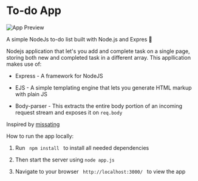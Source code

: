 # To-do App

![App Preview](https://res.cloudinary.com/peoray/image/upload/v1532306125/node-todo_nr8o5b.gif)

A simple NodeJs to-do list built with Node.js and Expres :bookmark_tabs:

Nodejs application that let's you add and complete task on a single page, storing both new and completed task in a different array. This appllication makes use of:

* Express - A framework for NodeJS

* EJS - A simple templating engine that lets you generate HTML markup with plain JS

* Body-parser - This extracts the entire body portion of an incoming request stream and exposes it on `req.body` 

Inspired by [missating](https://github.com/missating/nodejs-todo)

How to run the app locally:

1. Run <code> npm install </code> to install all needed dependencies

1. Then start the server using `node app.js`

1. Navigate to your browser <code> http://localhost:3000/ </code> to view the app 

